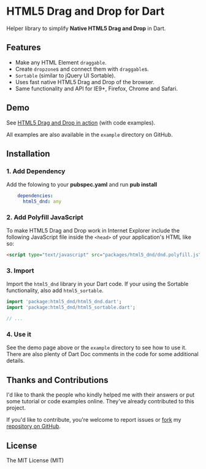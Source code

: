 HTML5 Drag and Drop for Dart
================

Helper library to simplify **Native HTML5 Drag and Drop** in Dart.

## Features ##
* Make any HTML Element `draggable`.
* Create `dropzone`s and connect them with `draggable`s.
* `Sortable` (similar to jQuery UI Sortable).
* Uses fast native HTML5 Drag and Drop of the browser.
* Same functionality and API for IE9+, Firefox, Chrome and Safari.

## Demo ##
See [HTML5 Drag and Drop in action](http://edu.makery.ch/projects/dart-html5-drag-and-drop) (with code examples).

All examples are also available in the `example` directory on GitHub.

## Installation ##

### 1. Add Dependency ###
Add the folowing to your **pubspec.yaml** and run **pub install**
```yaml
	dependencies:
	  html5_dnd: any
```

### 2. Add Polyfill JavaScript ###
To make HTML5 Drag and Drop work in Internet Explorer include the following 
JavaScript file inside the `<head>` of your application's HTML like so:
```html
<script type="text/javascript" src="packages/html5_dnd/dnd.polyfill.js"></script>
```

### 3. Import ###
Import the `html5_dnd` library in your Dart code. If your using the Sortable 
functionality, also 
add `html5_sortable`.

```dart
import 'package:html5_dnd/html5_dnd.dart';
import 'package:html5_dnd/html5_sortable.dart';

// ...
```

### 4. Use it ###
See the demo page above or the `example` directory to see how to use it. There 
are also plenty of Dart Doc comments in the code for some additional details.


## Thanks and Contributions ##
I'd like to thank the people who kindly helped me with their answers or put 
some tutorial or code examples online. They've already contributed to this 
project.

If you'd like to contribute, you're welcome to report issues or 
[fork](https://help.github.com/articles/fork-a-repo) my 
[repository on GitHub](https://github.com/marcojakob/dart-html5-dnd).


## License ##
The MIT License (MIT)